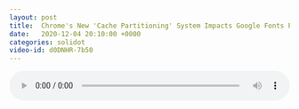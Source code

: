 ```yaml
---
layout: post
title:  Chrome's New 'Cache Partitioning' System Impacts Google Fonts Performance
date:   2020-12-04 20:10:00 +0000
categories: solidot
video-id: d0DNHR-7b50
---
```


<audio src="/assets/3f33609422e0778c8cab45008964f5ed.mp3" style="width: 100%;" controls></audio>


